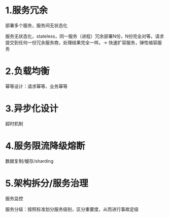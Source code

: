 # 1.服务冗余

部署多个服务，服务间无状态化

服务无状态化，stateless，同一服务（进程）冗余部署N份，N份完全对等。请求提交到任何一份冗余服务商，处理结果完全一样。→ 快速扩容服务，弹性缩容服务

# 2.负载均衡

幂等设计：请求幂等、业务幂等

# 3.异步化设计

超时机制

# 4.服务限流降级熔断

数据复制/缓存/sharding

# 5.架构拆分/服务治理

服务监控

服务分级：按照标准划分服务级别，区分重要度，从而进行事故定级